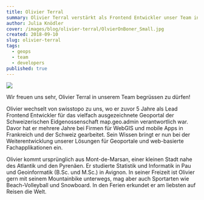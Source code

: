 ```yaml
---
title: Olivier Terral
summary: Olivier Terral verstärkt als Frontend Entwickler unser Team in Freiburg.
author: Julia Knödler
cover: /images/blog/olivier-terral/OlvierOnBoner_Small.jpg
created: 2018-09-10
slug: olivier-terral
tags:
  - geops
  - team
  - developers
published: true
---
```


![](/images/blog/olivier-terral/OlvierOnBoner_Small.jpg)

Wir freuen uns sehr, Olivier Terral in unserem Team begrüssen zu dürfen!

Olivier wechselt von swisstopo zu uns, wo er zuvor 5 Jahre als Lead Frontend Entwickler für das vielfach ausgezeichnete Geoportal der Schweizerischen Eidgenossenschaft map.geo.admin verantwortlich war. Davor hat er mehrere Jahre bei Firmen für WebGIS und mobile Apps in Frankreich und der Schweiz gearbeitet. Sein Wissen bringt er nun bei der Weiterentwicklung unserer Lösungen für Geoportale und web-basierte Fachapplikationen ein.

Olivier kommt ursprünglich aus Mont-de-Marsan, einer kleinen Stadt nahe des Atlantik und den Pyrenäen. Er studierte Statistik und Informatik in Pau und Geoinformatik (B.Sc. und M.Sc.) in Avignon. In seiner Freizeit ist Olivier gern mit seinem Mountainbike unterwegs, mag aber auch Sportarten wie Beach-Volleyball und Snowboard. In den Ferien erkundet er am liebsten auf Reisen die Welt.
